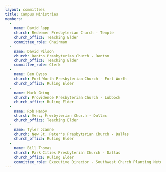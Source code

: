 ```yaml
---
layout: committees
title: Campus Ministries
members:
  -
    name: David Rapp
    church: Redeemer Presbyterian Church - Temple
    church_office: Teaching Elder
    committee_role: Chairman
  -
    name: David Wilson
    church: Denton Presbyterian Church - Denton
    church_office: Teaching Elder
    committee_role: Clerk
  -
    name: Ben Dyess
    church: Fort Worth Presbyterian Church - Fort Worth
    church_office: Ruling Elder    
  -
    name: Mark Gring
    church: Providence Presbyterian Church - Lubbock
    church_office: Ruling Elder
  -
    name: Rob Hamby
    church: Mercy Presbyterian Church - Dallas
    church_office: Teaching Elder
  -
    name: Tyler Ozanne
    church: New St. Peter's Presbyterian Church - Dallas
    church_office: Ruling Elder
  -
    name: Bill Thomas
    church: Park Cities Presbyterian Church - Dallas
    church_office: Ruling Elder
    committee_role: Executive Director - Southwest Church Planting Network
---
```

